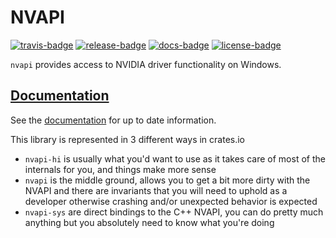 # NVAPI

[![travis-badge][]][travis] [![release-badge][]][cargo] [![docs-badge][]][docs] [![license-badge][]][license]

`nvapi` provides access to NVIDIA driver functionality on Windows.

## [Documentation][docs]

See the [documentation][docs] for up to date information.

[travis-badge]: https://img.shields.io/travis/arcnmx/nvapi-rs/master.svg?style=flat-square
[travis]: https://travis-ci.org/arcnmx/nvapi-rs
[release-badge]: https://img.shields.io/crates/v/nvapi.svg?style=flat-square
[cargo]: https://crates.io/crates/nvapi
[docs-badge]: https://img.shields.io/badge/API-docs-blue.svg?style=flat-square
[docs]: http://arcnmx.github.io/nvapi-rs/nvapi/
[license-badge]: https://img.shields.io/badge/license-MIT-ff69b4.svg?style=flat-square
[license]: https://github.com/arcnmx/nvapi-rs/blob/master/COPYING

This library is represented in 3 different ways in crates.io
- `nvapi-hi` is usually what you'd want to use as it takes care of most of the internals for you, and things make more sense
- `nvapi` is the middle ground, allows you to get a bit more dirty with the NVAPI and there are invariants that you will need to uphold as a developer otherwise crashing and/or unexpected behavior is expected
- `nvapi-sys` are direct bindings to the C++ NVAPI, you can do pretty much anything but you absolutely need to know what you're doing
